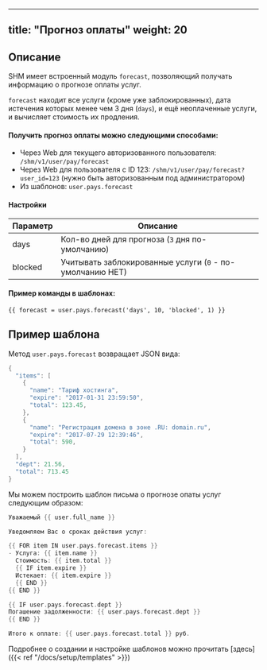 
---
title: "Прогноз оплаты"
weight: 20
---

## Описание

SHM имеет встроенный модуль `forecast`, позволяющий получать информацию о прогнозе оплаты услуг.

`forecast` находит все услуги (кроме уже заблокированных), дата истечения которых менее чем 3 дня (`days`), и ещё неоплаченные услуги, и вычисляет стоимость их продления.


#### Получить прогноз оплаты можно следующими способами:
- Через Web для текущего авторизованного пользователя: `/shm/v1/user/pay/forecast`
- Через Web для пользователя с ID 123: `/shm/v1/user/pay/forecast?user_id=123` (нужно быть авторизованным под администратором)
- Из шаблонов: `user.pays.forecast`

#### Настройки

| Параметр | Описание |
|:---------|----------|
| days     | Кол-во дней для прогноза (`3` дня по-умолчанию)
| blocked  | Учитывать заблокированные услуги (`0` - по-умолчанию НЕТ)

#### Пример команды в шаблонах:

`{{ forecast = user.pays.forecast('days', 10, 'blocked', 1) }}`


## Пример шаблона
Метод `user.pays.forecast` возвращает JSON вида:

```go
{
  "items": [
    {
      "name": "Тариф хостинга",
      "expire": "2017-01-31 23:59:50",
      "total": 123.45,
    },
    {
      "name": "Регистрация домена в зоне .RU: domain.ru",
      "expire": "2017-07-29 12:39:46",
      "total": 590,
    }
  ],
  "dept": 21.56,
  "total": 713.45
}
```

Мы можем построить шаблон письма о прогнозе опаты услуг следующим образом:
```go
Уважаемый {{ user.full_name }}

Уведомляем Вас о сроках действия услуг:

{{ FOR item IN user.pays.forecast.items }}
- Услуга: {{ item.name }}
  Стоимость: {{ item.total }}
  {{ IF item.expire }}
  Истекает: {{ item.expire }}
  {{ END }}
{{ END }}

{{ IF user.pays.forecast.dept }}
Погашение задолженности: {{ user.pays.forecast.dept }}
{{ END }}

Итого к оплате: {{ user.pays.forecast.total }} руб.
```

Подробнее о создании и настройке шаблонов можно прочитать [здесь]({{< ref "/docs/setup/templates" >}})

